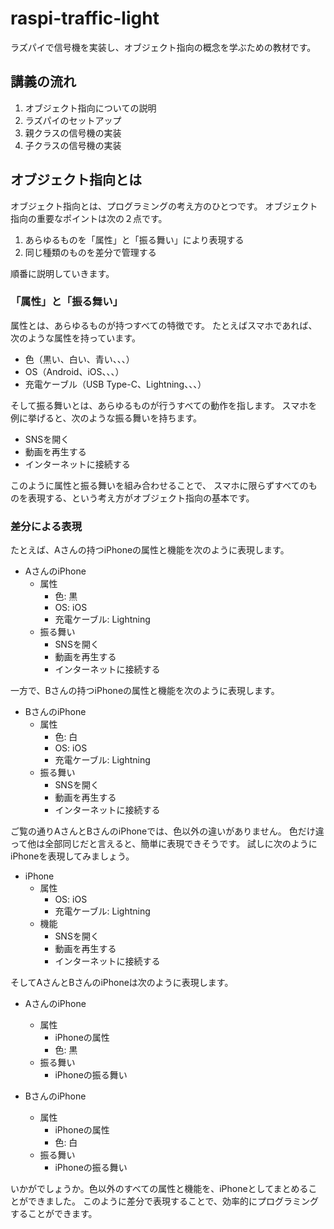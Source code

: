 # raspi-traffic-light

ラズパイで信号機を実装し、オブジェクト指向の概念を学ぶための教材です。

## 講義の流れ

1. オブジェクト指向についての説明
2. ラズパイのセットアップ
3. 親クラスの信号機の実装
4. 子クラスの信号機の実装


## オブジェクト指向とは

オブジェクト指向とは、プログラミングの考え方のひとつです。
オブジェクト指向の重要なポイントは次の２点です。

1. あらゆるものを「属性」と「振る舞い」により表現する
2. 同じ種類のものを差分で管理する

順番に説明していきます。

### 「属性」と「振る舞い」

属性とは、あらゆるものが持つすべての特徴です。
たとえばスマホであれば、次のような属性を持っています。

- 色（黒い、白い、青い、、、）
- OS（Android、iOS、、、）
- 充電ケーブル（USB Type-C、Lightning、、、）

そして振る舞いとは、あらゆるものが行うすべての動作を指します。
スマホを例に挙げると、次のような振る舞いを持ちます。

- SNSを開く
- 動画を再生する
- インターネットに接続する

このように属性と振る舞いを組み合わせることで、
スマホに限らずすべてのものを表現する、という考え方がオブジェクト指向の基本です。

### 差分による表現

たとえば、Aさんの持つiPhoneの属性と機能を次のように表現します。

- AさんのiPhone
  - 属性
    - 色: 黒
    - OS: iOS
    - 充電ケーブル: Lightning
  - 振る舞い
    - SNSを開く
    - 動画を再生する
    - インターネットに接続する

一方で、Bさんの持つiPhoneの属性と機能を次のように表現します。

- BさんのiPhone
  - 属性
    - 色: 白
    - OS: iOS
    - 充電ケーブル: Lightning
  - 振る舞い
    - SNSを開く
    - 動画を再生する
    - インターネットに接続する

ご覧の通りAさんとBさんのiPhoneでは、色以外の違いがありません。
色だけ違って他は全部同じだと言えると、簡単に表現できそうです。
試しに次のようにiPhoneを表現してみましょう。

- iPhone
  - 属性
    - OS: iOS
    - 充電ケーブル: Lightning
  - 機能
    - SNSを開く
    - 動画を再生する
    - インターネットに接続する

そしてAさんとBさんのiPhoneは次のように表現します。

- AさんのiPhone
  - 属性
    - iPhoneの属性
    - 色: 黒
  - 振る舞い
    - iPhoneの振る舞い

- BさんのiPhone
  - 属性
    - iPhoneの属性
    - 色: 白
  - 振る舞い
    - iPhoneの振る舞い

いかがでしょうか。色以外のすべての属性と機能を、iPhoneとしてまとめることができました。
このように差分で表現することで、効率的にプログラミングすることができます。
